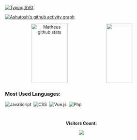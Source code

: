 
[![Typing SVG](https://readme-typing-svg.herokuapp.com/?color=03fc98&size=35&center=true&vCenter=true&width=1000&lines=HELLO,+My+name+is+Teuz1n;I'm+20+years+old;I'm+from+Brazil;Be+Welcome!+:%29)](https://git.io/typing-svg)

[![Ashutosh's github activity graph](https://github-readme-activity-graph.cyclic.app/graph?username=teuz1n&bg_color=0d1117&color=03fc98&line=03fc98&point=13e7ce&area=true&hide_border=true)](https://github.com/ashutosh00710/github-readme-activity-graph)

<div align="center">  
  <img width="49%" height="195px" src="https://github-readme-stats.vercel.app/api?username=teuz1n&show_icons=true&count_private=true&hide_border=true&title_color=03fc98&icon_color=03fc98&text_color=c9d1d9&bg_color=0d1117" alt="Matheus github stats" /> 
  <img width="41%" height="195px" src="https://github-readme-stats.vercel.app/api/top-langs/?username=teuz1n&layout=compact&hide_border=true&title_color=03fc98&text_color=03fc98&bg_color=0d1117" />
</div>

 ### Most Used Languages:
![JavaScript](https://img.shields.io/badge/-JavaScript-0D1117?style=for-the-badge&logo=javascript&labelColor=0D1117)&nbsp;
![CSS](https://img.shields.io/badge/-CSS-0D1117?style=for-the-badge&logo=CSS3&logoColor=1572B6&labelColor=0D1117)&nbsp;
![Vue.js](https://img.shields.io/badge/Vue.js-0D1117?style=for-the-badge&logo=vue.js&logoColor=4FC08D)&nbsp;
![Php](https://img.shields.io/badge/-php-0D1117?style=for-the-badge&logo=php&logoColor=purple&labelColor=0D1117)&nbsp; 

<div align="center">
<br><p align="centre"><b>Visitors Count:</b></p>  
<p align="center"><img align="center" src="https://profile-counter.glitch.me/{teuz1n}/count.svg" /></p> 
<br>
</div>

